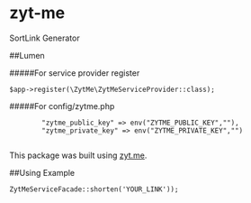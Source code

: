 # zyt-me
SortLink Generator

##Lumen

#####For service provider register
```
$app->register(\ZytMe\ZytMeServiceProvider::class);
```

#####For config/zytme.php


```
        "zytme_public_key" => env("ZYTME_PUBLIC_KEY",""),
        "zytme_private_key" => env("ZYTME_PRIVATE_KEY","")
        
```

This package was built using [zyt.me](https://zyt.me).


##Using Example
```
ZytMeServiceFacade::shorten('YOUR_LINK'));
```

